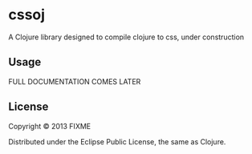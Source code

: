# cssoj

A Clojure library designed to compile clojure to css, under construction

## Usage

FULL DOCUMENTATION COMES LATER

## License

Copyright © 2013 FIXME

Distributed under the Eclipse Public License, the same as Clojure.
